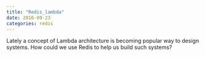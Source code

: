 ```yaml
---
title: "Redis_lambda"
date: 2016-09-23
categories: redis
---
```


Lately a concept of Lambda architecture is becoming popular way to design systems.  How could we use Redis to help us build such systems?  